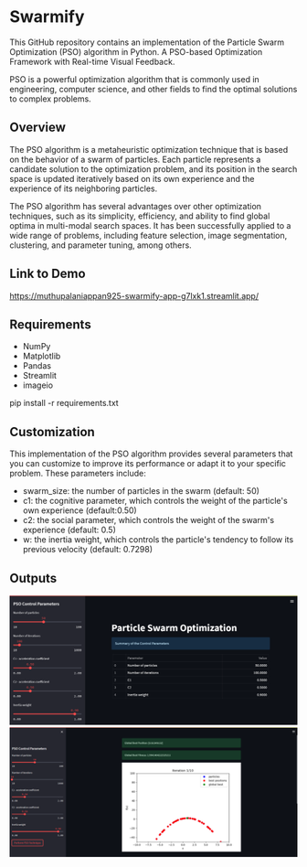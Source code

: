 
# Swarmify

This GitHub repository contains an implementation of the Particle Swarm Optimization (PSO) algorithm in Python. A PSO-based Optimization Framework with Real-time Visual Feedback.

PSO is a powerful optimization algorithm that is commonly used in engineering, computer science, and other fields to find the optimal solutions to complex problems.

## Overview

The PSO algorithm is a metaheuristic optimization technique that is based on the behavior of a swarm of particles. Each particle represents a candidate solution to the optimization problem, and its position in the search space is updated iteratively based on its own experience and the experience of its neighboring particles.

The PSO algorithm has several advantages over other optimization techniques, such as its simplicity, efficiency, and ability to find global optima in multi-modal search spaces. It has been successfully applied to a wide range of problems, including feature selection, image segmentation, clustering, and parameter tuning, among others.

## Link to Demo
https://muthupalaniappan925-swarmify-app-g7lxk1.streamlit.app/

## Requirements

- NumPy
- Matplotlib
- Pandas
- Streamlit
- imageio

pip install -r requirements.txt
## Customization

This implementation of the PSO algorithm provides several parameters that you can customize to improve its performance or adapt it to your specific problem. These parameters include:

- swarm_size: the number of particles in the swarm (default: 50)
- c1: the cognitive parameter, which controls the weight of the particle's own experience (default:0.50)
- c2: the social parameter, which controls the weight of the swarm's experience (default: 0.5)
- w: the inertia weight, which controls the particle's tendency to follow its previous velocity (default: 0.7298)

## Outputs
![Output_1](https://github.com/MuthuPalaniappan925/Swarmify/blob/main/Outputs/Output_1.png)
![Output_2](https://github.com/MuthuPalaniappan925/Swarmify/blob/main/Outputs/Output_2.png)
